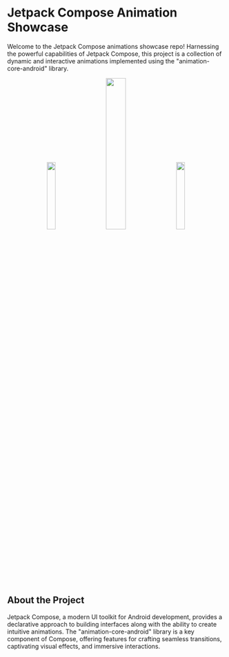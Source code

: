 # Jetpack Compose Animation Showcase
Welcome to the Jetpack Compose animations showcase repo! Harnessing the powerful capabilities of Jetpack Compose, this project is a collection of dynamic and interactive animations implemented using the "animation-core-android" library.

<p align="center">
  <img src="https://github.com/pedrotlf/JetpackComposeAnimationSample/assets/38842991/53554000-0347-4d07-971b-bd3af97005f9" width="20%" align="center">
  &nbsp;&nbsp;&nbsp;&nbsp;
  <img src="https://github.com/pedrotlf/JetpackComposeAnimationSample/assets/38842991/3cb2e7aa-4d84-419e-9ba9-0ba2a4b07ccc" width="30%" align="center">
  &nbsp;&nbsp;&nbsp;&nbsp;
  <img src="https://github.com/pedrotlf/JetpackComposeAnimationSample/assets/38842991/3cb85954-8a61-4154-a082-332a9137f61b" width="20%" align="center">
</p>

## About the Project
Jetpack Compose, a modern UI toolkit for Android development, provides a declarative approach to building interfaces along with the ability to create intuitive animations. The "animation-core-android" library is a key component of Compose, offering features for crafting seamless transitions, captivating visual effects, and immersive interactions.

